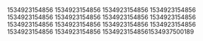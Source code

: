 1534923154856
1534923154856
1534923154856
1534923154856
1534923154856
1534923154856
1534923154856
1534923154856
1534923154856
1534923154856
1534923154856
1534923154856
1534923154856
1534923154856
15349231548561534937500189